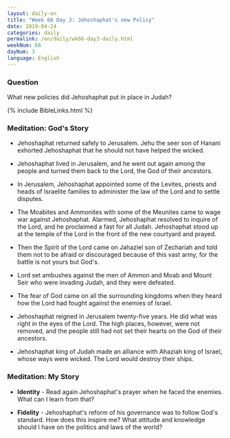 ```yaml
---
layout: daily-en
title: "Week 66 Day 3: Jehoshaphat's new Policy"
date: 2019-04-24 
categories: daily
permalink: /en/daily/wk66-day3-daily.html
weekNum: 66
dayNum: 3
language: English
---
```


### Question     
What new policies did Jehoshaphat put in place in Judah?

{% include BibleLinks.html %} 

### Meditation: God's Story   
+ Jehoshaphat returned safely to Jerusalem. Jehu the seer son of Hanani exhorted Jehoshaphat that he should not have helped the wicked. 

+ Jehoshaphat lived in Jerusalem, and he went out again among the people and turned them back to the Lord, the God of their ancestors. 

+ In Jerusalem, Jehoshaphat appointed some of the Levites, priests and heads of Israelite families to administer the law of the Lord and to settle disputes. 

+ The Moabites and Ammonites with some of the Meunites came to wage war against Jehoshaphat. Alarmed, Jehoshaphat resolved to inquire of the Lord, and he proclaimed a fast for all Judah. Jehoshaphat stood up at the temple of the Lord in the front of the new courtyard and prayed. 

+ Then the Spirit of the Lord came on Jahaziel son of Zechariah and told them not to be afraid or discouraged because of this vast army, for the battle is not yours but God's. 

+ Lord set ambushes against the men of Ammon and Moab and Mount Seir who were invading Judah, and they were defeated. 

+ The fear of God came on all the surrounding kingdoms when they heard how the Lord had fought against the enemies of Israel. 

+ Jehoshaphat reigned in Jerusalem twenty-five years. He did what was right in the eyes of the Lord. The high places, however, were not removed, and the people still had not set their hearts on the God of their ancestors. 

+ Jehoshaphat king of Judah made an alliance with Ahaziah king of Israel, whose ways were wicked. The Lord would destroy their ships. 

### Meditation: My Story   
+ **Identity** - Read again Jehoshaphat's prayer when he faced the enemies. What can I learn from that? 

+ **Fidelity** - Jehoshaphat's reform of his governance was to follow God's standard. How does this inspire me? What attitude and knowledge should I have on the politics and laws of the world? 
